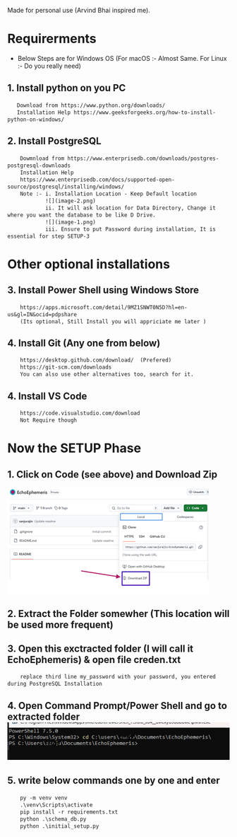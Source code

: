 Made for personal use (Arvind Bhai inspired me).

<!--  -->
# Requirerments
* Below Steps are for Windows OS (For macOS :- Almost Same. For Linux :- Do you really need)
## 1. Install python on you PC 
       Download from https://www.python.org/downloads/
       Installation Help https://www.geeksforgeeks.org/how-to-install-python-on-windows/
## 2. Install PostgreSQL  
        Dowmnload from https://www.enterprisedb.com/downloads/postgres-postgresql-downloads
        Installation Help
        https://www.enterprisedb.com/docs/supported-open-source/postgresql/installing/windows/
        Note :- i. Installation Location - Keep Default location 
                ![](image-2.png)
                ii. It will ask location for Data Directory, Change it where you want the database to be like D Drive.
                ![](image-1.png)
                iii. Ensure to put Password during installation, It is essential for step SETUP-3
                
# Other optional installations

## 3. Install Power Shell using Windows Store 
        https://apps.microsoft.com/detail/9MZ1SNWT0N5D?hl=en-us&gl=IN&ocid=pdpshare
        (Its optional, Still Install you will appriciate me later )
## 4. Install Git (Any one from below) 
        https://desktop.github.com/download/  (Prefered)
        https://git-scm.com/downloads
        You can also use other alternatives too, search for it.
## 4. Install VS Code 
        https://code.visualstudio.com/download
        Not Require though
<!--  -->
# Now the SETUP Phase

## 1. Click on Code (see above) and Download Zip
![alt text](image.png)
## 2. Extract the Folder somewher (This location will be used more frequent)
## 3. Open this exctracted folder (I will call it EchoEphemeris) & open file creden.txt
        replace third line my_password with your password, you entered during PostgreSQL Installation
## 4. Open Command Prompt/Power Shell and go to extracted folder ![alt text](image-3.png)
## 5. write below commands one by one and enter
        py -m venv venv
        .\venv\Scripts\activate
        pip install -r requirements.txt
        python .\schema_db.py  
        python .\initial_setup.py   




